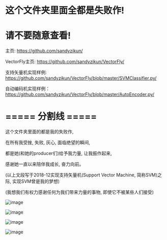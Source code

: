 # 这个文件夹里面全都是失败作!

# 请不要随意查看!

主页: https://github.com/sandyzikun/

VectorFly主页: https://github.com/sandyzikun/VectorFly/

支持矢量机实现样例: https://github.com/sandyzikun/VectorFly/blob/master/SVMClassifier.py/

自动编码机实现样例：https://github.com/sandyzikun/VectorFly/blob/master/AutoEncoder.py/

# ===== 分割线 =====

这个文件夹里面的都是我的失败作,

在所有我受挫, 失败, 灰心, 面临绝望的瞬间,

都是她(和她的producer们)给予我力量, 让我振作起来,

感谢她一直以来陪伴我成长, 奋力向前。

(以上文段写于2018-12实现支持矢量机(Support Vector Machine, 简称SVM)之际, 实现SVM曾是我的梦想)

(我想我们有权力感谢任何为我们带来力量的事物, 即使它不被某些人们接受)

![image](https://imgsa.baidu.com/forum/w%3D580/sign=cd88162519ce36d3a20483380af23a24/4b7d6c09c93d70cfadfa40f2f4dcd100bba12b94.jpg)

![image](https://imgsa.baidu.com/forum/w%3D580/sign=c5b252df0de9390156028d364bed54f9/9f5b9c2bd40735fa5fa6a44692510fb30e2408ba.jpg)

![image](https://imgsa.baidu.com/forum/w%3D580/sign=bd1b103312178a82ce3c7fa8c602737f/a750bb7eca80653833ea4eec9bdda144ac348294.jpg)

![image](https://magicalmirai.com/2015/images/mainv.jpg)
